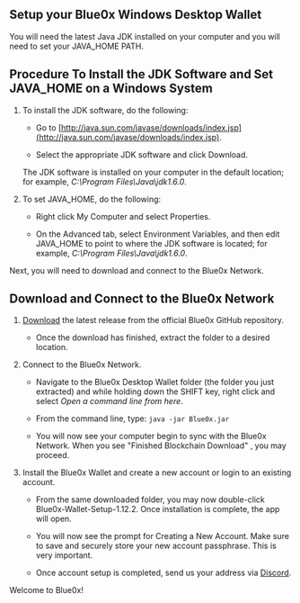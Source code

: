 ## **Setup your Blue0x Windows Desktop Wallet** ##

You will need the latest Java JDK installed on your computer and you will need to set your JAVA_HOME PATH.

## Procedure To Install the JDK Software and Set JAVA_HOME on a Windows System

1. To install the JDK software, do the following:
    
    -  Go to  [http://java.sun.com/javase/downloads/index.jsp](http://java.sun.com/javase/downloads/index.jsp).
        
    -  Select the appropriate JDK software and click Download.
        
      The JDK software is installed on your computer in the default location; for example, *C:\Program Files\Java\jdk1.6.0*.
        
2.  To set  JAVA_HOME, do the following:
    
    -  Right click My Computer and select Properties.
        
    -  On the Advanced tab, select Environment Variables, and then edit JAVA_HOME to point to where the JDK software is located; for example,  *C:\Program Files\Java\jdk1.6.0*.

Next, you will need to download and connect to the Blue0x Network.

## Download and Connect to the Blue0x Network

1. [Download](https://github.com/theBlue0x/desktop-wallet/releases/download/v1.12.2/Blue0x-Desktop-v1.12.2.zip) the latest release from the official Blue0x GitHub repository.

	- Once the download has finished, extract the folder to a desired location.
  
2. Connect to the Blue0x Network.

	- Navigate to the Blue0x Desktop Wallet folder (the folder you just extracted) and while holding down the SHIFT key, right click and select *Open a command line from here*.
	
	- From the command line, type: `java -jar Blue0x.jar`
	
	- You will now see your computer begin to sync with the Blue0x Network. When you see "Finished Blockchain Download" , you may proceed.
	
3. Install the Blue0x Wallet and create a new account or login to an existing account.

	-  From the same downloaded folder, you may now double-click Blue0x-Wallet-Setup-1.12.2. Once installation is complete, the app will open.  
  
	- You will now see the prompt for Creating a New Account.  Make sure to save and securely store your new account passphrase.  This is very important.
	
	- Once account setup is completed, send us your address via [Discord](https://discord.gg/EbBWRSPW63). 
	
	
Welcome to Blue0x!
